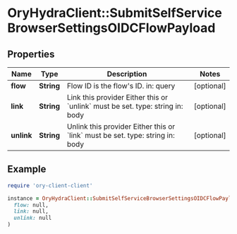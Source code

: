 # OryHydraClient::SubmitSelfServiceBrowserSettingsOIDCFlowPayload

## Properties

| Name | Type | Description | Notes |
| ---- | ---- | ----------- | ----- |
| **flow** | **String** | Flow ID is the flow&#39;s ID.  in: query | [optional] |
| **link** | **String** | Link this provider  Either this or &#x60;unlink&#x60; must be set.  type: string in: body | [optional] |
| **unlink** | **String** | Unlink this provider  Either this or &#x60;link&#x60; must be set.  type: string in: body | [optional] |

## Example

```ruby
require 'ory-client-client'

instance = OryHydraClient::SubmitSelfServiceBrowserSettingsOIDCFlowPayload.new(
  flow: null,
  link: null,
  unlink: null
)
```

